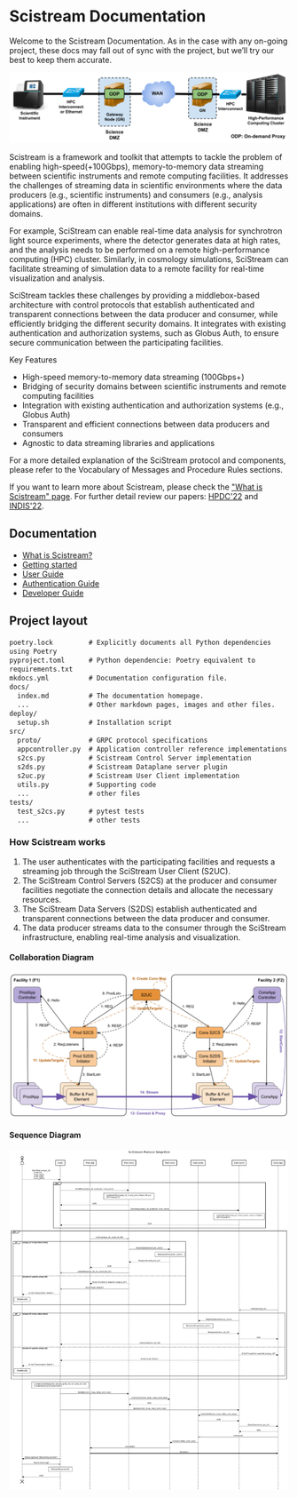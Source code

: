 # Scistream Documentation

Welcome to the Scistream Documentation. As in the case with any on-going project, these docs may fall out of sync with the project, but we’ll try our best to keep them accurate.

![Scientific Instrument needs to connect to analysis compute cluster in a different institution](figures/scistream-arch.png "Scistream Architecture")

Scistream is a framework and toolkit that attempts to tackle the problem of enabling high-speed(+100Gbps), memory-to-memory data streaming between scientific instruments and remote computing facilities. It addresses the challenges of streaming data in scientific environments where the data producers (e.g., scientific instruments) and consumers (e.g., analysis applications) are often in different institutions with different security domains.

For example, SciStream can enable real-time data analysis for synchrotron light source experiments, where the detector generates data at high rates, and the analysis needs to be performed on a remote high-performance computing (HPC) cluster. Similarly, in cosmology simulations, SciStream can facilitate streaming of simulation data to a remote facility for real-time visualization and analysis.

SciStream tackles these challenges by providing a middlebox-based architecture with control protocols that establish authenticated and transparent connections between the data producer and consumer, while efficiently bridging the different security domains. It integrates with existing authentication and authorization systems, such as Globus Auth, to ensure secure communication between the participating facilities.

Key Features
- High-speed memory-to-memory data streaming (100Gbps+)
- Bridging of security domains between scientific instruments and remote computing facilities
- Integration with existing authentication and authorization systems (e.g., Globus Auth)
- Transparent and efficient connections between data producers and consumers
- Agnostic to data streaming libraries and applications

For a more detailed explanation of the SciStream protocol and components, please refer to the Vocabulary of Messages and Procedure Rules sections.

If you want to learn more about Scistream, please check the ["What is Scistream" page](scistream/README.md). For further detail review our papers: [HPDC'22](https://dl.acm.org/doi/abs/10.1145/3502181.3531475) and [INDIS'22](https://ieeexplore.ieee.org/document/10024674).

## Documentation

   - [What is Scistream?](scistream/README.md)
   - [Getting started](quickstart.md)
   - [User Guide](guides/user.md)
   - [Authentication Guide](guides/auth.md)
   - [Developer Guide](guides/dev.md)

## Project layout

    poetry.lock         # Explicitly documents all Python dependencies using Poetry
    pyproject.toml      # Python dependencie: Poetry equivalent to requirements.txt
    mkdocs.yml          # Documentation configuration file.
    docs/
      index.md          # The documentation homepage.
      ...               # Other markdown pages, images and other files.
    deploy/
      setup.sh          # Installation script
    src/
      proto/            # GRPC protocol specifications
      appcontroller.py  # Application controller reference implementations
      s2cs.py           # Scistream Control Server implementation
      s2ds.py           # Scistream Dataplane server plugin
      s2uc.py           # Scistream User Client implementation
      utils.py          # Supporting code
      ...               # other files
    tests/
      test_s2cs.py      # pytest tests
      ...               # other tests

### How Scistream works

1. The user authenticates with the participating facilities and requests a streaming job through the SciStream User Client (S2UC).
2. The SciStream Control Servers (S2CS) at the producer and consumer facilities negotiate the connection details and allocate the necessary resources.
3. The SciStream Data Servers (S2DS) establish authenticated and transparent connections between the data producer and consumer.
4. The data producer streams data to the consumer through the SciStream infrastructure, enabling real-time analysis and visualization.

#### Collaboration Diagram

![alt text](figures/collaboration-diagram.png "SciStream collaboration diagram")

#### Sequence Diagram

![alt text](figures/scistream-protocol-simple.png "SciStream sequence diagram")
